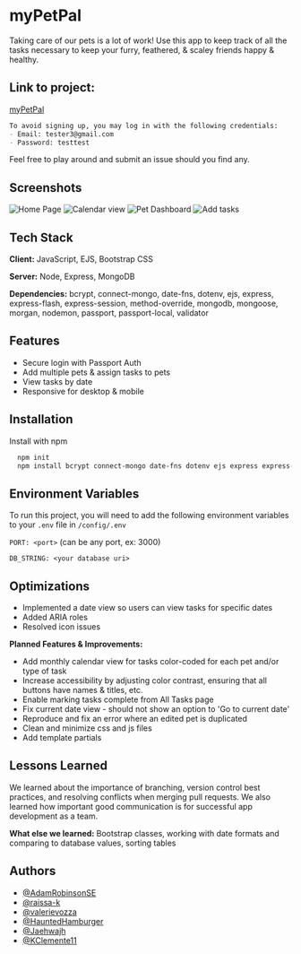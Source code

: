 
# myPetPal

Taking care of our pets is a lot of work! Use this app to keep track of all the tasks necessary to keep your furry, feathered, & scaley friends happy & healthy.

## Link to project: 
[ myPetPal ](https://myPetPal.onrender.com)

```md
To avoid signing up, you may log in with the following credentials:
- Email: tester3@gmail.com
- Password: testtest
```
Feel free to play around and submit an issue should you find any.


## Screenshots

![Home Page](https://i.imgur.com/4itp9b7l.png)
![Calendar view](https://i.imgur.com/JBcxCOtl.png)
![Pet Dashboard](https://i.imgur.com/UhVx5tPl.png)
![Add tasks](https://i.imgur.com/j4AB1z3l.png)


## Tech Stack

**Client:** JavaScript, EJS, Bootstrap CSS

**Server:** Node, Express, MongoDB

**Dependencies:** bcrypt, connect-mongo, date-fns, dotenv, ejs, express, express-flash, express-session, method-override, mongodb, mongoose, morgan, nodemon, passport, passport-local, validator

## Features

- Secure login with Passport Auth
- Add multiple pets & assign tasks to pets
- View tasks by date
- Responsive for desktop & mobile


## Installation

Install with npm

```bash
  npm init
  npm install bcrypt connect-mongo date-fns dotenv ejs express express-flash express-session method-override mongodb mongoose morgan nodemon passport passport-local validator
```
## Environment Variables

To run this project, you will need to add the following environment variables to your `.env` file in `/config/.env`

`PORT: <port>` (can be any port, ex: 3000)

`DB_STRING: <your database uri>`


## Optimizations

- Implemented a date view so users can view tasks for specific dates
- Added ARIA roles
- Resolved icon issues

**Planned Features & Improvements:**

- Add monthly calendar view for tasks color-coded for each pet and/or type of task
- Increase accessibility by adjusting color contrast, ensuring that all buttons have names & titles, etc.
- Enable marking tasks complete from All Tasks page
- Fix current date view - should not show an option to 'Go to current date'
- Reproduce and fix an error where an edited pet is duplicated
- Clean and minimize css and js files
- Add template partials

## Lessons Learned

We learned about the importance of branching, version control best practices, and resolving conflicts when merging pull requests. We also learned how important good communication is for successful app development as a team.

**What else we learned:** Bootstrap classes, working with date formats and comparing to database values, sorting tables


## Authors

- [@AdamRobinsonSE](https://www.github.com/AdamRobinsonSE)
- [@raissa-k](https://www.github.com/raissa-k)
- [@valerievozza](https://www.github.com/valerievozza)
- [@HauntedHamburger](https://www.github.com/HauntedHamburger)
- [@Jaehwajh](https://www.github.com/Jaehwajh)
- [@KClemente11](https://www.github.com/KClemente11)